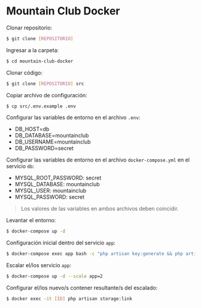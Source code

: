 # Mountain Club Docker

Clonar repositorio:

```sh
$ git clone [REPOSITORIO]
````

Ingresar a la carpeta:

```sh
$ cd mountain-club-docker
```

Clonar código:

```sh
$ git clone [REPOSITORIO] src
```

Copiar archivo de configuración:

```sh
$ cp src/.env.example .env
```

Configurar las variables de entorno en el archivo `.env`:

* DB_HOST=db
* DB_DATABASE=mountainclub
* DB_USERNAME=mountainclub
* DB_PASSWORD=secret

Configurar las variables de entorno en el archivo `docker-compose.yml` en el servicio `db`:

* MYSQL_ROOT_PASSWORD: secret
* MYSQL_DATABASE: mountainclub
* MYSQL_USER: mountainclub
* MYSQL_PASSWORD: secret

> Los valores de las variables en ambos archivos deben coincidir.

Levantar el entorno:

```sh
$ docker-compose up -d
```

Configuración inicial dentro del servicio `app`:

```sh
$ docker-compose exec app bash -c "php artisan key:generate && php artisan storage:link && php artisan migrate && php artisan db:seed"
```

Escalar el/los servicio `app`:

```sh
$ docker-compose up -d --scale app=2
```

Configurar el/los nuevo/s contener resultante/s del escalado:

```sh
$ docker exec -it [ID] php artisan storage:link
```